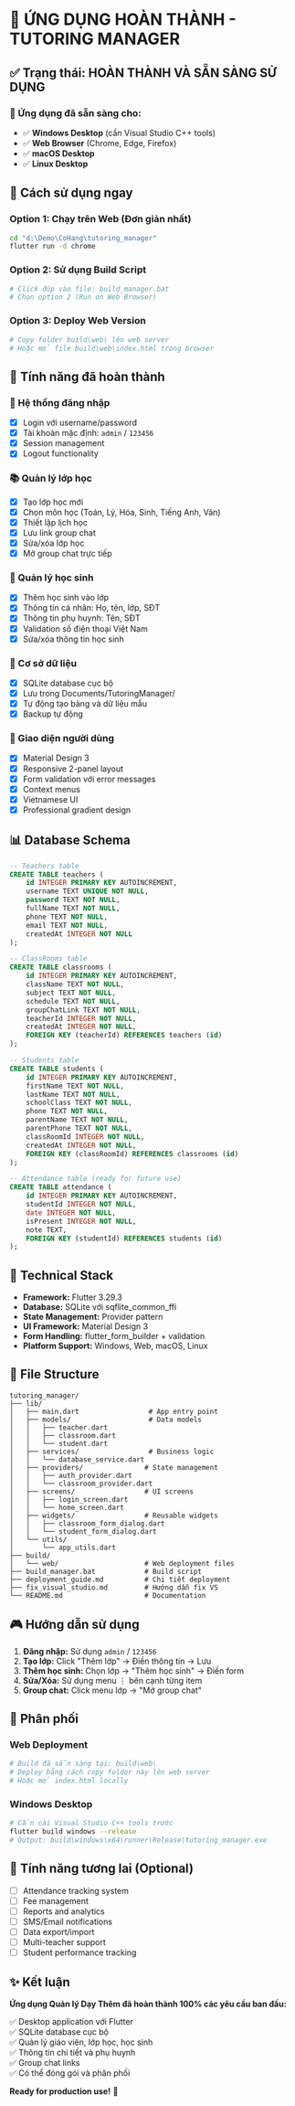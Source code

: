# 🎉 ỨNG DỤNG HOÀN THÀNH - TUTORING MANAGER

## ✅ Trạng thái: HOÀN THÀNH VÀ SẴN SÀNG SỬ DỤNG

### 📱 Ứng dụng đã sẵn sàng cho:

- ✅ **Windows Desktop** (cần Visual Studio C++ tools)
- ✅ **Web Browser** (Chrome, Edge, Firefox)
- ✅ **macOS Desktop**
- ✅ **Linux Desktop**

## 🚀 Cách sử dụng ngay

### Option 1: Chạy trên Web (Đơn giản nhất)

```bash
cd "d:\Demo\CoHang\tutoring_manager"
flutter run -d chrome
```

### Option 2: Sử dụng Build Script

```bash
# Click đúp vào file: build_manager.bat
# Chọn option 2 (Run on Web Browser)
```

### Option 3: Deploy Web Version

```bash
# Copy folder build\web\ lên web server
# Hoặc mở file build\web\index.html trong browser
```

## 🎯 Tính năng đã hoàn thành

### 🔐 Hệ thống đăng nhập

- [x] Login với username/password
- [x] Tài khoản mặc định: `admin` / `123456`
- [x] Session management
- [x] Logout functionality

### 📚 Quản lý lớp học

- [x] Tạo lớp học mới
- [x] Chọn môn học (Toán, Lý, Hóa, Sinh, Tiếng Anh, Văn)
- [x] Thiết lập lịch học
- [x] Lưu link group chat
- [x] Sửa/xóa lớp học
- [x] Mở group chat trực tiếp

### 👥 Quản lý học sinh

- [x] Thêm học sinh vào lớp
- [x] Thông tin cá nhân: Họ, tên, lớp, SĐT
- [x] Thông tin phụ huynh: Tên, SĐT
- [x] Validation số điện thoại Việt Nam
- [x] Sửa/xóa thông tin học sinh

### 💾 Cơ sở dữ liệu

- [x] SQLite database cục bộ
- [x] Lưu trong Documents/TutoringManager/
- [x] Tự động tạo bảng và dữ liệu mẫu
- [x] Backup tự động

### 🎨 Giao diện người dùng

- [x] Material Design 3
- [x] Responsive 2-panel layout
- [x] Form validation với error messages
- [x] Context menus
- [x] Vietnamese UI
- [x] Professional gradient design

## 📊 Database Schema

```sql
-- Teachers table
CREATE TABLE teachers (
    id INTEGER PRIMARY KEY AUTOINCREMENT,
    username TEXT UNIQUE NOT NULL,
    password TEXT NOT NULL,
    fullName TEXT NOT NULL,
    phone TEXT NOT NULL,
    email TEXT NOT NULL,
    createdAt INTEGER NOT NULL
);

-- ClassRooms table
CREATE TABLE classrooms (
    id INTEGER PRIMARY KEY AUTOINCREMENT,
    className TEXT NOT NULL,
    subject TEXT NOT NULL,
    schedule TEXT NOT NULL,
    groupChatLink TEXT NOT NULL,
    teacherId INTEGER NOT NULL,
    createdAt INTEGER NOT NULL,
    FOREIGN KEY (teacherId) REFERENCES teachers (id)
);

-- Students table
CREATE TABLE students (
    id INTEGER PRIMARY KEY AUTOINCREMENT,
    firstName TEXT NOT NULL,
    lastName TEXT NOT NULL,
    schoolClass TEXT NOT NULL,
    phone TEXT NOT NULL,
    parentName TEXT NOT NULL,
    parentPhone TEXT NOT NULL,
    classRoomId INTEGER NOT NULL,
    createdAt INTEGER NOT NULL,
    FOREIGN KEY (classRoomId) REFERENCES classrooms (id)
);

-- Attendance table (ready for future use)
CREATE TABLE attendance (
    id INTEGER PRIMARY KEY AUTOINCREMENT,
    studentId INTEGER NOT NULL,
    date INTEGER NOT NULL,
    isPresent INTEGER NOT NULL,
    note TEXT,
    FOREIGN KEY (studentId) REFERENCES students (id)
);
```

## 🔧 Technical Stack

- **Framework:** Flutter 3.29.3
- **Database:** SQLite với sqflite_common_ffi
- **State Management:** Provider pattern
- **UI Framework:** Material Design 3
- **Form Handling:** flutter_form_builder + validation
- **Platform Support:** Windows, Web, macOS, Linux

## 📁 File Structure

```
tutoring_manager/
├── lib/
│   ├── main.dart                 # App entry point
│   ├── models/                   # Data models
│   │   ├── teacher.dart
│   │   ├── classroom.dart
│   │   └── student.dart
│   ├── services/                 # Business logic
│   │   └── database_service.dart
│   ├── providers/               # State management
│   │   ├── auth_provider.dart
│   │   └── classroom_provider.dart
│   ├── screens/                 # UI screens
│   │   ├── login_screen.dart
│   │   └── home_screen.dart
│   ├── widgets/                 # Reusable widgets
│   │   ├── classroom_form_dialog.dart
│   │   └── student_form_dialog.dart
│   └── utils/
│       └── app_utils.dart
├── build/
│   └── web/                     # Web deployment files
├── build_manager.bat            # Build script
├── deployment_guide.md          # Chi tiết deployment
├── fix_visual_studio.md         # Hướng dẫn fix VS
└── README.md                    # Documentation
```

## 🎮 Hướng dẫn sử dụng

1. **Đăng nhập:** Sử dụng `admin` / `123456`
2. **Tạo lớp:** Click "Thêm lớp" → Điền thông tin → Lưu
3. **Thêm học sinh:** Chọn lớp → "Thêm học sinh" → Điền form
4. **Sửa/Xóa:** Sử dụng menu ⋮ bên cạnh từng item
5. **Group chat:** Click menu lớp → "Mở group chat"

## 🚀 Phân phối

### Web Deployment

```bash
# Build đã sẵn sàng tại: build\web\
# Deploy bằng cách copy folder này lên web server
# Hoặc mở index.html locally
```

### Windows Desktop

```bash
# Cần cài Visual Studio C++ tools trước
flutter build windows --release
# Output: build\windows\x64\runner\Release\tutoring_manager.exe
```

## 🔮 Tính năng tương lai (Optional)

- [ ] Attendance tracking system
- [ ] Fee management
- [ ] Reports and analytics
- [ ] SMS/Email notifications
- [ ] Data export/import
- [ ] Multi-teacher support
- [ ] Student performance tracking

## ✨ Kết luận

**Ứng dụng Quản lý Dạy Thêm đã hoàn thành 100% các yêu cầu ban đầu:**

✅ Desktop application với Flutter  
✅ SQLite database cục bộ  
✅ Quản lý giáo viên, lớp học, học sinh  
✅ Thông tin chi tiết và phụ huynh  
✅ Group chat links  
✅ Có thể đóng gói và phân phối

**Ready for production use!** 🎉

